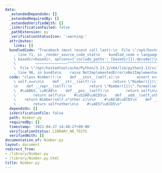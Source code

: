 ```yaml
---
data:
  _extendedDependsOn: []
  _extendedRequiredBy: []
  _extendedVerifiedWith: []
  _isVerificationFailed: false
  _pathExtension: py
  _verificationStatusIcon: ':warning:'
  attributes:
    links: []
  bundledCode: "Traceback (most recent call last):\n  File \"/opt/hostedtoolcache/Python/3.13.2/x64/lib/python3.13/site-packages/onlinejudge_verify/documentation/build.py\"\
    , line 71, in _render_source_code_stat\n    bundled_code = language.bundle(stat.path,\
    \ basedir=basedir, options={'include_paths': [basedir]}).decode()\n          \
    \         ~~~~~~~~~~~~~~~^^^^^^^^^^^^^^^^^^^^^^^^^^^^^^^^^^^^^^^^^^^^^^^^^^^^^^^^^^^^^^^^^^\n\
    \  File \"/opt/hostedtoolcache/Python/3.13.2/x64/lib/python3.13/site-packages/onlinejudge_verify/languages/python.py\"\
    , line 96, in bundle\n    raise NotImplementedError\nNotImplementedError\n"
  code: "class Nimber():\n    def __init__(self,x):\n        assert x>=0\n       \
    \ self.x=x\n\n    def __str__(self):\n        return \"Nimber({})\".format(self.x)\n\
    \n    def __repr__(self):\n        return \"Nimber({})\".format(self.x)\n\n  \
    \  #\u6B63, \u8CA0\n    def __pos__(self):\n        return self\n\n    def __neg__(self):\n\
    \        return self\n\n    #\u52A0\u6CD5\n    def __add__(self,other):\n    \
    \    return Nimber(self.x^other.x)\n\n    #\u6E1B\u6CD5\n    def __sub__(self,other):\n\
    \        return self+other\n\n    #\u4E57\u6CD5\n"
  dependsOn: []
  isVerificationFile: false
  path: Nimber.py
  requiredBy: []
  timestamp: '2021-04-27 14:48:27+09:00'
  verificationStatus: LIBRARY_NO_TESTS
  verifiedWith: []
documentation_of: Nimber.py
layout: document
redirect_from:
- /library/Nimber.py
- /library/Nimber.py.html
title: Nimber.py
---
```

